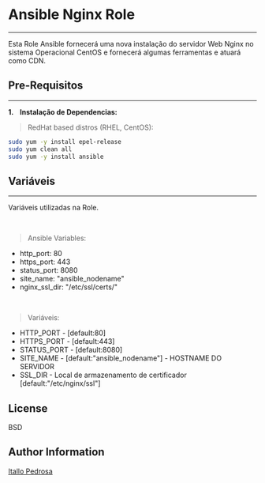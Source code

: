 # Ansible Nginx Role
-------

Esta Role Ansible fornecerá uma nova instalação do servidor  Web Nginx no sistema Operacional CentOS e fornecerá algumas ferramentas e atuará como CDN.


## Pre-Requisitos
-------

__1. &nbsp;&nbsp; Instalação de Dependencias:__ <br>

> RedHat based distros (RHEL, CentOS):

```bash
sudo yum -y install epel-release
sudo yum clean all
sudo yum -y install ansible
```

## Variáveis
-------

Variáveis utilizadas na Role.

<br>

> Ansible Variables:

 - http_port: 80
 - https_port: 443
 - status_port: 8080
 - site_name: "ansible_nodename"
 - nginx_ssl_dir: "/etc/ssl/certs/"

<br>

> Variáveis:

 - HTTP_PORT -  [default:80]
 - HTTPS_PORT -  [default:443]
 - STATUS_PORT - [default:8080]
 - SITE_NAME - [default:"ansible_nodename"] - HOSTNAME DO SERVIDOR
 - SSL_DIR - Local de armazenamento de certificador [default:"/etc/nginx/ssl"]


License
-------

BSD

Author Information
-------

[Itallo Pedrosa](http://github.com/itallopedrosa)

